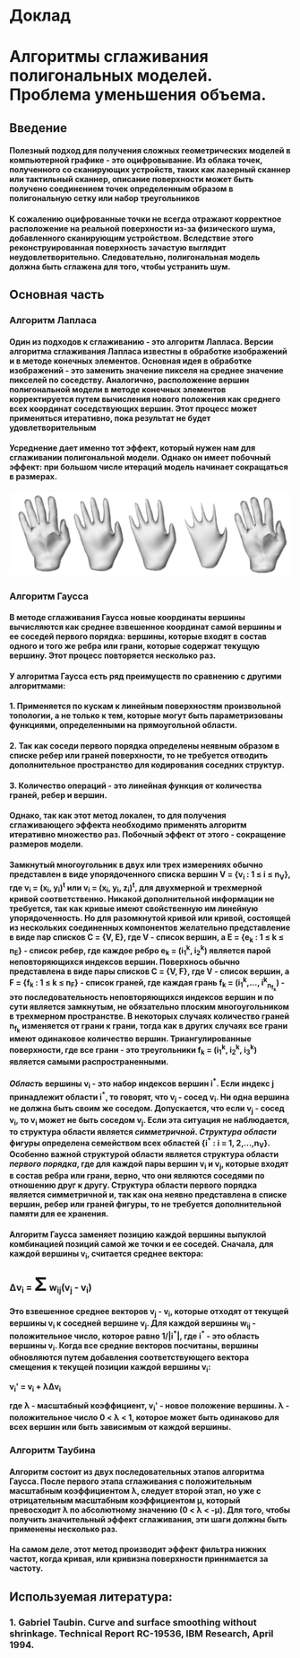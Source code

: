 # Доклад
Алгоритмы сглаживания полигональных моделей. Проблема уменьшения объема.
========================================================================
## Введение
#### Полезный подход для получения сложных геометрических моделей в компьютерной графике - это оцифровывание. Из облака точек, полученного со сканирующих устройств, таких как лазерный сканнер или тактильный сканнер, описание поверхности может быть получено соединением точек определенным образом в полигональную сетку или набор треугольников

#### К сожалению оцифрованные точки не всегда отражают корректное расположение на реальной поверхности из-за физического шума, добавленного сканирующим устройством. Вследствие этого реконструированная поверхность зачастую выглядит неудовлетворительно. Следовательно, полигональная модель должна быть сглажена для того, чтобы устранить шум.

Основная часть
--------------
### Алгоритм Лапласа
#### Один из подходов к сглаживанию - это алгоритм Лапласа. Версии алгоритма сглаживания Лапласа известны в обработке изображений и в методе конечных элементов. Основная идея в обработке изображений - это заменить значение пикселя на среднее значение пикселей по соседству. Аналогично, расположение вершин полигональной модели в методе конечных элементов корректируется путем вычисления нового положения как среднего всех координат соседствующих вершин. Этот процесс может применяться итеративно, пока результат не будет удовлетворительным

#### Усреднение дает именно тот эффект, который нужен нам для сглаживании полигональной модели. Однако он имеет побочный эффект: при большом числе итераций модель начинает сокращаться в размерах.
![GitHub Logo](./Images/Shrinkage.jpg)
### Алгоритм Гаусса

#### В методе сглаживания Гаусса новые координаты вершины вычисляются как среднее взвешенное координат самой вершины и ее соседей первого порядка: вершины, которые входят в состав одного и того же ребра или грани, которые содержат текущую вершину. Этот процесс повторяется несколько раз.

#### У алгоритма Гаусса есть ряд преимуществ по сравнению с другими алгоритмами:
#### 1. Применяется по кускам к линейным поверхностям произвольной топологии, а не только к тем, которые могут быть параметризованы функциями, определенными на прямоугольной области.
#### 2. Так как соседи первого порядка определены неявным образом в списке ребер или граней поверхности, то не требуется отводить дополнительное пространство для кодирования соседних структур.
#### 3. Количество операций - это линейная функция от количества граней, ребер и вершин.

#### Однако, так как этот метод локален, то для получения сглаживающего эффекта необходимо применять алгоритм итеративно множество раз. Побочный эффект от этого - сокращение размеров модели.

#### Замкнутый многоугольник в двух или трех измерениях обычно представлен в виде упорядоченного списка вершин V = {v<sub>i</sub> : 1 ≤ i ≤ n<sub>V</sub>}, где v<sub>i</sub> = (x<sub>i</sub>, y<sub>i</sub>)<sup>t</sup> или v<sub>i</sub> = (x<sub>i</sub>, y<sub>i</sub>, z<sub>i</sub>)<sup>t</sup>, для двухмерной и трехмерной кривой соответственно. Никакой дополнительной информации не требуется, так как кривые имеют свойственную им линейную упорядоченность. Но для разомкнутой кривой или кривой, состоящей из нескольких соединенных компонентов желательно представление в виде пар списков C = {V, E}, где V - список вершин, а E = {e<sub>k</sub> : 1 ≤ k ≤ n<sub>E</sub>} - список ребер, где каждое ребро e<sub>k</sub> = (i<sub>1</sub><sup>k</sup>, i<sub>2</sub><sup>k</sup>) является парой неповторяющихся индексов вершин. Поверхнось обычно представлена в виде пары списков C = {V, F}, где V - список вершин, а F = {f<sub>k</sub> : 1 ≤ k ≤ n<sub>F</sub>} - список граней, где каждая грань f<sub>k</sub> = (i<sub>1</sub><sup>k</sup>,..., i<sup>k</sup><sub>n<sub>f<sub>k</sub></sub></sub>) - это последовательность неповторяющихся индексов вершин и по сути является замкнутым, не обязательно плоским многоугольником в трехмерном пространстве. В некоторых случаях количество граней n<sub>f<sub>k</sub></sub> изменяется от грани к грани, тогда как в других случаях все грани имеют одинаковое количество вершин. Триангулированные поверхности, где все грани - это треугольники f<sub>k</sub> = (i<sub>1</sub><sup>k</sup>, i<sub>2</sub><sup>k</sup>, i<sub>3</sub><sup>k</sup>) является самыми распространенными.

#### *Область* вершины v<sub>i</sub> - это набор индексов вершин i<sup>\*</sup>. Если индекс j принадлежит области i<sup>\*</sup>, то говорят, что v<sub>j</sub> - сосед v<sub>i</sub>. Ни одна вершина не должна быть своим же соседом. Допускается, что если v<sub>j</sub> - сосед v<sub>i</sub>, то v<sub>i</sub> может не быть соседом v<sub>j</sub>. Если эта ситуация не наблюдается, то структура области является *симметричной*. *Структура области* фигуры определена семейством всех областей {i<sup>\*</sup> : i = 1, 2,...,n<sub>V</sub>}. Особенно важной структурой области является структура области *первого порядка*, где для каждой пары вершин v<sub>i</sub> и v<sub>j</sub>, которые входят в состав ребра или грани, верно, что они являются соседями по отношению друг к другу. Структура области первого порядка является симметричной и, так как она неявно представлена в списке вершин, ребер или граней фигуры, то не требуется дополнительной памяти для ее хранения.

#### Алгоритм Гаусса заменяет позицию каждой вершины выпуклой комбинацией позиций самой же точки и ее соседей. Сначала, для каждой вершины v<sub>i</sub>, считается среднее вектора:

### Δv<sub>i</sub> = <span style="font-size: 2em">Σ</span> w<sub>ij</sub>(v<sub>j</sub> - v<sub>i</sub>)

#### Это взвешенное среднее векторов v<sub>j</sub> - v<sub>i</sub>, которые отходят от текущей вершины v<sub>i</sub> к соседней вершине v<sub>j</sub>. Для каждой вершины w<sub>ij</sub> - положительное число, которое равно 1/|i<sup>\*</sup>|, где i<sup>\*</sup> - это область вершины v<sub>i</sub>. Когда все средние векторов посчитаны, вершины обновляются путем добавления соответствующего вектора смещения к текущей позиции каждой вершины v<sub>i</sub>: <p>v<sub>i</sub>' = v<sub>i</sub> + λΔv<sub>i</sub> <p> где λ - масштабный коэффициент, v<sub>i</sub>' - новое положение вершины. λ - положительное число 0 < λ < 1, которое может быть одинаково для всех вершин или быть зависимым от каждой вершины.

### Алгоритм Таубина

#### Алгоритм состоит из двух последовательных этапов алгоритма Гаусса. После первого этапа сглаживания с положительным масштабным коэффициентом λ, следует второй этап, но уже с отрицательным масштабным коэффициентом μ, который превосходит λ по абсолютному значению (0 <  λ < -μ). Для того, чтобы получить значительный эффект сглаживания, эти шаги должны быть применены несколько раз.

#### На самом деле, этот метод производит эффект фильтра нижних частот, когда кривая, или кривизна поверхности принимается за частоту.

## Используемая литература:

### 1. Gabriel Taubin. Curve and surface smoothing without shrinkage. Technical Report RC-19536, IBM Research, April 1994.
